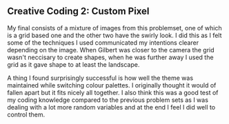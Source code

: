 ## Creative Coding 2: Custom Pixel

My final consists of a mixture of images from this problemset, one of which is a grid based one and the other two have the swirly look. I did this as I felt some of the techniques I used communicated my intentions clearer depending on the image. When Gilbert was closer to the camera the grid wasn't neccisary to create shapes, when he was further away I used the grid as it gave shape to at least the landscape.

A thing I found surprisingly successful is how well the theme was maintained while switching colour palettes. I originally thought it would of fallen apart but it fits nicely all together. I also think this was a good test of my coding knowledge compared to the previous problem sets as I was dealing with a lot more random variables and at the end I feel I did well to control them.